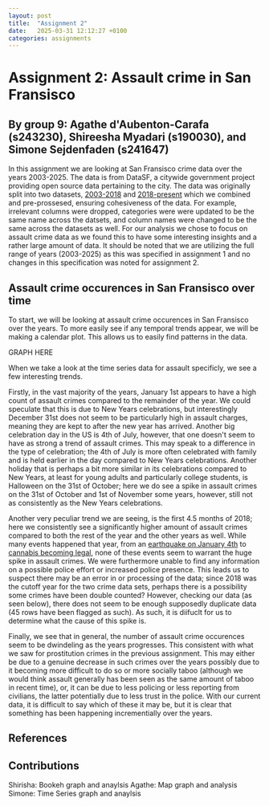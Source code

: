 ```yaml
---
layout: post
title:  "Assignment 2"
date:   2025-03-31 12:12:27 +0100
categories: assignments
---
```

# Assignment 2: Assault crime in San Fransisco
## By group 9: Agathe d'Aubenton-Carafa (s243230), Shireesha Myadari (s190030), and Simone Sejdenfaden (s241647)
In this assignment we are looking at San Fransisco crime data over the years 2003-2025. The data is from DataSF, a citywide government project providing open source data pertaining to the city. The data was originally split into two datasets, [2003-2018](https://data.sfgov.org/Public-Safety/Police-Department-Incident-Reports-Historical-2003/tmnf-yvry/about_data) and [2018-present](https://data.sfgov.org/Public-Safety/Police-Department-Incident-Reports-2018-to-Present/wg3w-h783/about_data) which we combined and pre-prossesed, ensuring cohesiveness of the data. For example, irrelevant columns were dropped, categories were were updated to be the same name across the datsets, and column names were changed to be the same across the datasets as well. For our analysis we chose to focus on assault crime data as we found this to have some interesting insights and a rather large amount of data. It should be noted that we are utilizing the full range of years (2003-2025) as this was specified in assignment 1 and no changes in this specification was noted for assignment 2.

## Assault crime occurences in San Fransisco over time
To start, we will be looking at assault crime occurences in San Fransisco over the years. To more easily see if any temporal trends appear, we will be making a calendar plot. This allows us to easily find patterns in the data.

GRAPH HERE

When we take a look at the time series data for assault specificly, we see a few interesting trends.

Firstly, in the vast majority of the years, January 1st appears to have a high count of assault crimes compared to the remainder of the year. We could speculate that this is due to New Years celebrations, but interestingly December 31st does not seem to be particularly high in assault charges, meaning they are kept to after the new year has arrived. Another big celebration day in the US is 4th of July, however, that one doesn't seem to have as strong a trend of assault crimes. This may speak to a difference in the type of celebration; the 4th of July is more often celebrated with family and is held earlier in the day compared to New Years celebrations. Another holiday that is perhaps a bit more similar in its celebrations compared to New Years, at least for young adults and particularly college students, is Halloween on the 31st of October; here we do see a spike in assault crimes on the 31st of October and 1st of November some years, however, still not as consistently as the New Years celebrations.

Another very peculiar trend we are seeing, is the first 4.5 months of 2018; here we consistently see a significantly higher amount of assault crimes compared to both the rest of the year and the other years as well. While many events happened that year, from an [earthquake on January 4th](https://eu.usatoday.com/story/news/nation/2018/01/04/earthquake-shakes-san-francisco-area/1002768001/) to [cannabis becoming legal](https://abc7news.com/year-in-review-2018-abc7-top-stories-news-of-the/4939013/), none of these events seem to warrant the huge spike in assault crimes. We were furthermore unable to find any information on a possible police effort or increased police presence. This leads us to suspect there may be an error in or processing of the data; since 2018 was the cutoff year for the two crime data sets, perhaps there is a possibility some crimes have been double counted? However, checking our data (as seen below), there does not seem to be enough supposedly duplicate data (45 rows have been flagged as such). As such, it is diifuclt for us to determine what the cause of this spike is.

Finally, we see that in general, the number of assault crime occurences seem to be dwindeling as the years progresses. This consistent with what we saw for prostitution crimes in the previous assignment. This may either be due to a genuine decrease in such crimes over the years possibly due to it becoming more difficult to do so or more socially taboo (although we would think assault generally has been seen as the same amount of taboo in recent time), or, it can be due to less policing or less reporting from civilians, the latter potentially due to less trust in the police. With our current data, it is difficult to say which of these it may be, but it is clear that something has been happening incrementially over the years.

## References

## Contributions
Shirisha: Bookeh graph and anaylsis
Agathe: Map graph and analysis
Simone: Time Series graph and anaylsis